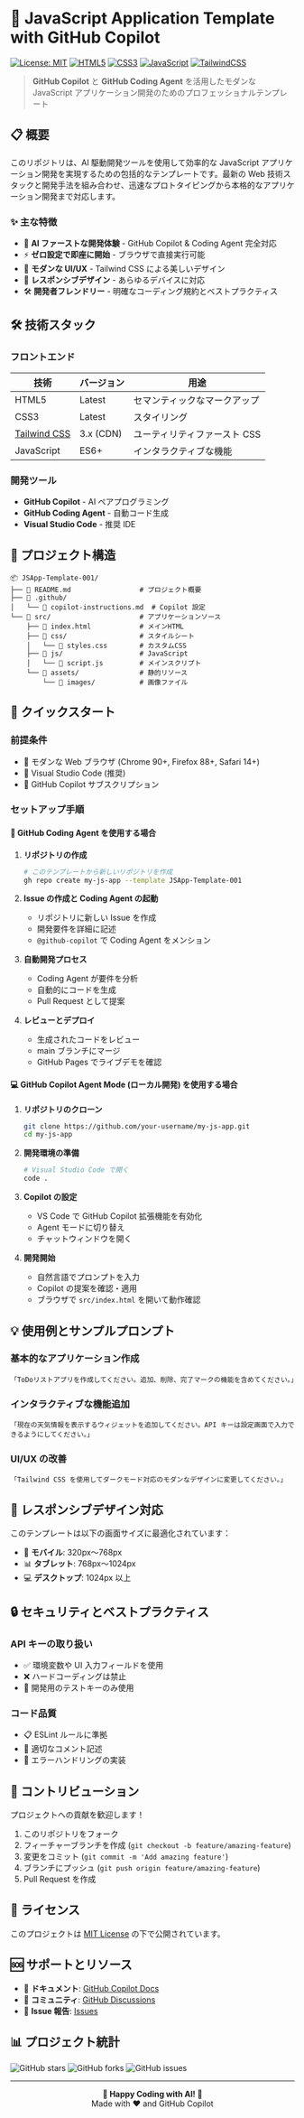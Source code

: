 # 🚀 JavaScript Application Template with GitHub Copilot

[![License: MIT](https://img.shields.io/badge/License-MIT-yellow.svg)](https://opensource.org/licenses/MIT)
[![HTML5](https://img.shields.io/badge/HTML5-E34F26?style=flat&logo=html5&logoColor=white)](https://developer.mozilla.org/docs/Web/HTML)
[![CSS3](https://img.shields.io/badge/CSS3-1572B6?style=flat&logo=css3&logoColor=white)](https://developer.mozilla.org/docs/Web/CSS)
[![JavaScript](https://img.shields.io/badge/JavaScript-F7DF1E?style=flat&logo=javascript&logoColor=black)](https://developer.mozilla.org/docs/Web/JavaScript)
[![TailwindCSS](https://img.shields.io/badge/Tailwind_CSS-38B2AC?style=flat&logo=tailwind-css&logoColor=white)](https://tailwindcss.com/)

> **GitHub Copilot** と **GitHub Coding Agent** を活用したモダンな JavaScript アプリケーション開発のためのプロフェッショナルテンプレート

## 📋 概要

このリポジトリは、AI 駆動開発ツールを使用して効率的な JavaScript アプリケーション開発を実現するための包括的なテンプレートです。最新の Web 技術スタックと開発手法を組み合わせ、迅速なプロトタイピングから本格的なアプリケーション開発まで対応します。

### ✨ 主な特徴

- 🤖 **AI ファーストな開発体験** - GitHub Copilot & Coding Agent 完全対応
- ⚡ **ゼロ設定で即座に開始** - ブラウザで直接実行可能
- 🎨 **モダンな UI/UX** - Tailwind CSS による美しいデザイン
- 📱 **レスポンシブデザイン** - あらゆるデバイスに対応
- 🛠️ **開発者フレンドリー** - 明確なコーディング規約とベストプラクティス

## 🛠️ 技術スタック

### フロントエンド

| 技術                                     | バージョン | 用途                         |
| ---------------------------------------- | ---------- | ---------------------------- |
| HTML5                                    | Latest     | セマンティックなマークアップ |
| CSS3                                     | Latest     | スタイリング                 |
| [Tailwind CSS](https://tailwindcss.com/) | 3.x (CDN)  | ユーティリティファースト CSS |
| JavaScript                               | ES6+       | インタラクティブな機能       |

### 開発ツール

- **GitHub Copilot** - AI ペアプログラミング
- **GitHub Coding Agent** - 自動コード生成
- **Visual Studio Code** - 推奨 IDE

## 📁 プロジェクト構造

```
📦 JSApp-Template-001/
├── 📄 README.md                 # プロジェクト概要
├── 📄 .github/
│   └── 📄 copilot-instructions.md  # Copilot 設定
└── 📁 src/                      # アプリケーションソース
    ├── 📄 index.html            # メインHTML
    ├── 📁 css/                  # スタイルシート
    │   └── 📄 styles.css        # カスタムCSS
    ├── 📁 js/                   # JavaScript
    │   └── 📄 script.js         # メインスクリプト
    └── 📁 assets/               # 静的リソース
        └── 📁 images/           # 画像ファイル
```

## 🚀 クイックスタート

### 前提条件

- 📌 モダンな Web ブラウザ (Chrome 90+, Firefox 88+, Safari 14+)
- 📌 Visual Studio Code (推奨)
- 📌 GitHub Copilot サブスクリプション

### セットアップ手順

#### 🤖 GitHub Coding Agent を使用する場合

1. **リポジトリの作成**

   ```bash
   # このテンプレートから新しいリポジトリを作成
   gh repo create my-js-app --template JSApp-Template-001
   ```

2. **Issue の作成と Coding Agent の起動**

   - リポジトリに新しい Issue を作成
   - 開発要件を詳細に記述
   - `@github-copilot` で Coding Agent をメンション

3. **自動開発プロセス**

   - Coding Agent が要件を分析
   - 自動的にコードを生成
   - Pull Request として提案

4. **レビューとデプロイ**
   - 生成されたコードをレビュー
   - main ブランチにマージ
   - GitHub Pages でライブデモを確認

#### 💻 GitHub Copilot Agent Mode (ローカル開発) を使用する場合

1. **リポジトリのクローン**

   ```bash
   git clone https://github.com/your-username/my-js-app.git
   cd my-js-app
   ```

2. **開発環境の準備**

   ```bash
   # Visual Studio Code で開く
   code .
   ```

3. **Copilot の設定**

   - VS Code で GitHub Copilot 拡張機能を有効化
   - Agent モードに切り替え
   - チャットウィンドウを開く

4. **開発開始**
   - 自然言語でプロンプトを入力
   - Copilot の提案を確認・適用
   - ブラウザで `src/index.html` を開いて動作確認

## 💡 使用例とサンプルプロンプト

### 基本的なアプリケーション作成

```
「ToDoリストアプリを作成してください。追加、削除、完了マークの機能を含めてください。」
```

### インタラクティブな機能追加

```
「現在の天気情報を表示するウィジェットを追加してください。API キーは設定画面で入力できるようにしてください。」
```

### UI/UX の改善

```
「Tailwind CSS を使用してダークモード対応のモダンなデザインに変更してください。」
```

## 📱 レスポンシブデザイン対応

このテンプレートは以下の画面サイズに最適化されています：

- 📱 **モバイル**: 320px〜768px
- 📊 **タブレット**: 768px〜1024px
- 💻 **デスクトップ**: 1024px 以上

## 🔒 セキュリティとベストプラクティス

### API キーの取り扱い

- ✅ 環境変数や UI 入力フィールドを使用
- ❌ ハードコーディングは禁止
- 🔐 開発用のテストキーのみ使用

### コード品質

- 📋 ESLint ルールに準拠
- 📝 適切なコメント記述
- 🧪 エラーハンドリングの実装

## 🤝 コントリビューション

プロジェクトへの貢献を歓迎します！

1. このリポジトリをフォーク
2. フィーチャーブランチを作成 (`git checkout -b feature/amazing-feature`)
3. 変更をコミット (`git commit -m 'Add amazing feature'`)
4. ブランチにプッシュ (`git push origin feature/amazing-feature`)
5. Pull Request を作成

## 📄 ライセンス

このプロジェクトは [MIT License](LICENSE) の下で公開されています。

## 🆘 サポートとリソース

- 📖 **ドキュメント**: [GitHub Copilot Docs](https://docs.github.com/en/copilot)
- 💬 **コミュニティ**: [GitHub Discussions](https://github.com/github/copilot-docs/discussions)
- 🐛 **Issue 報告**: [Issues](https://github.com/your-username/JSApp-Template-001/issues)

## 📊 プロジェクト統計

![GitHub stars](https://img.shields.io/github/stars/your-username/JSApp-Template-001?style=social)
![GitHub forks](https://img.shields.io/github/forks/your-username/JSApp-Template-001?style=social)
![GitHub issues](https://img.shields.io/github/issues/your-username/JSApp-Template-001)

---

<div align="center">
  <strong>🚀 Happy Coding with AI! 🤖</strong><br>
  Made with ❤️ and GitHub Copilot
</div>
